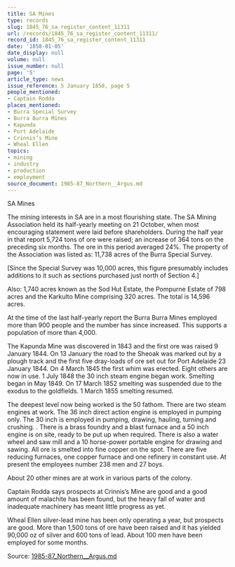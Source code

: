 ```yaml
---
title: SA Mines
type: records
slug: 1845_76_sa_register_content_11311
url: /records/1845_76_sa_register_content_11311/
record_id: 1845_76_sa_register_content_11311
date: '1858-01-05'
date_display: null
volume: null
issue_number: null
page: '5'
article_type: news
issue_reference: 5 January 1858, page 5
people_mentioned:
- Captain Rodda
places_mentioned:
- Burra Special Survey
- Burra Burra Mines
- Kapunda
- Port Adelaide
- Crinnis’s Mine
- Wheal Ellen
topics:
- mining
- industry
- production
- employment
source_document: 1985-87_Northern__Argus.md
---
```


SA Mines

The mining interests in SA are in a most flourishing state.  The SA Mining Association held its half-yearly meeting on 21 October, when most encouraging statement were laid before shareholders.  During the half year in that report 5,724 tons of ore were raised; an increase of 364 tons on the preceding six months.  The ore in this period averaged 24%.  The property of the Association was listed as: 11,738 acres of the Burra Special Survey.

[Since the Special Survey was 10,000 acres, this figure presumably includes additions to it such as sections purchased just north of Section 4.]

Also: 1,740 acres known as the Sod Hut Estate, the Pompurne Estate of 798 acres and the Karkulto Mine comprising 320 acres.  The total is 14,596 acres.

At the time of the last half-yearly report the Burra Burra Mines employed more than 900 people and the number has since increased.  This supports a population of more than 4,000.

The Kapunda Mine was discovered in 1843 and the first ore was raised 9 January 1844.  On 13 January the road to the Sheoak was marked out by a plough track and the first five dray-loads of ore set out for Port Adelaide 23 January 1844.  On 4 March 1845 the first whim was erected.  Eight others are now in use.  1 July 1848 the 30 inch steam engine began work.  Smelting began in May 1849.  On 17 March 1852 smelting was suspended due to the exodus to the goldfields.  1 March 1855 smelting resumed.

The deepest level now being worked is the 50 fathom.  There are two steam engines at work.  The 36 inch direct action engine is employed in pumping only.  The 30 inch is employed in pumping, drawing, hauling, turning and crushing.  .  There is a brass foundry and a blast furnace and a 50 inch engine is on site, ready to be put up when required.  There is also a water wheel and saw mill and a 10 horse-power portable engine for drawing and sawing.  All ore is smelted into fine copper on the spot.  There are five reducing furnaces, one copper furnace and one refinery in constant use.  At present the employees number 238 men and 27 boys.

About 20 other mines are at work in various parts of the colony.

Captain Rodda says prospects at Crinnis’s Mine are good and a good amount of malachite has been found, but the heavy fall of water and inadequate machinery has meant little progress as yet.

Wheal Ellen silver-lead mine has been only operating a year, but prospects are good.  More than 1,500 tons of ore have been raised and it has yielded 90,000 oz of silver and 600 tons of lead.  About 100 men have been employed for some months.

Source: [1985-87_Northern__Argus.md](/downloads/markdown/1985-87_Northern__Argus.md)
